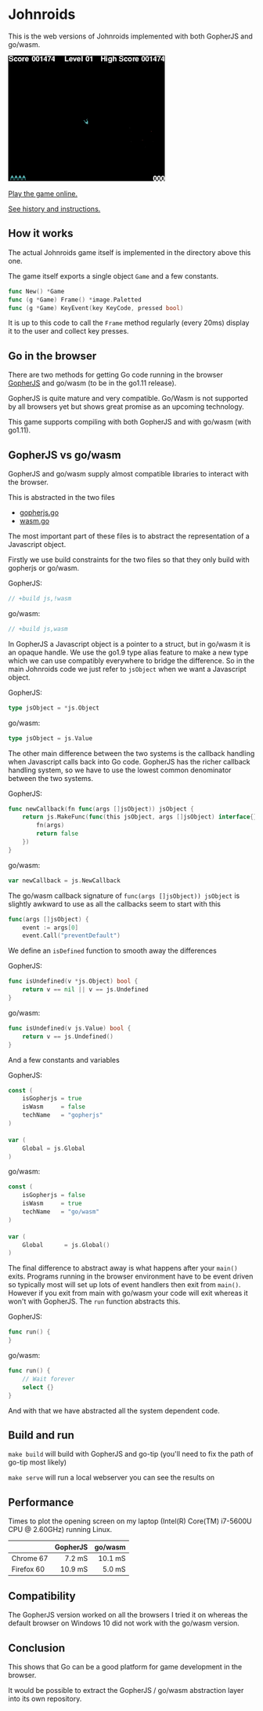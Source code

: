 # Johnroids

This is the web versions of Johnroids implemented with both GopherJS and go/wasm.

![Johnroids GIF](../johnroids.gif "Johnroids in action")

[Play the game online.](https://www.craig-wood.com/nick/johnroids/)

[See history and instructions.](../README.md)

## How it works

The actual Johnroids game itself is implemented in the directory above this one.

The game itself exports a single object `Game` and a few constants.

```go
func New() *Game
func (g *Game) Frame() *image.Paletted
func (g *Game) KeyEvent(key KeyCode, pressed bool)
```

It is up to this code to call the `Frame` method regularly (every
20ms) display it to the user and collect key presses.

## Go in the browser

There are two methods for getting Go code running in the browser
[GopherJS](https://github.com/gopherjs/gopherjs) and go/wasm (to be in
the go1.11 release).

GopherJS is quite mature and very compatible.  Go/Wasm is not supported
by all browsers yet but shows great promise as an upcoming technology.

This game supports compiling with both GopherJS and with go/wasm (with
go1.11).

## GopherJS vs go/wasm

GopherJS and go/wasm supply almost compatible libraries to interact
with the browser.

This is abstracted in the two files

  * [gopherjs.go](https://github.com/ncw/johnroids/blob/master/johnroids-js/gopherjs.go)
  * [wasm.go](https://github.com/ncw/johnroids/blob/master/johnroids-js/wasm.go)

The most important part of these files is to abstract the representation of a Javascript object.

Firstly we use build constraints for the two files so that they only build with gopherjs or go/wasm.

GopherJS:

```go
// +build js,!wasm
```

go/wasm:

```go
// +build js,wasm
```

In GopherJS a Javascript object is a pointer to a struct, but in
go/wasm it is an opaque handle. We use the go1.9 type alias feature to
make a new type which we can use compatibly everywhere to bridge the
difference.  So in the main Johnroids code we just refer to
`jsObject` when we want a Javascript object.

GopherJS:

```go
type jsObject = *js.Object
```

go/wasm:

```go
type jsObject = js.Value
```

The other main difference between the two systems is the callback
handling when Javascript calls back into Go code.  GopherJS has the
richer callback handling system, so we have to use the lowest common
denominator between the two systems.

GopherJS:

```go
func newCallback(fn func(args []jsObject)) jsObject {
	return js.MakeFunc(func(this jsObject, args []jsObject) interface{} {
		fn(args)
		return false
	})
}
```

go/wasm:

```go
var newCallback = js.NewCallback
```

The go/wasm callback signature of `func(args []jsObject)) jsObject` is
slightly awkward to use as all the callbacks seem to start with this

```go
func(args []jsObject) {
	event := args[0]
	event.Call("preventDefault")
```


We define an `isDefined` function to smooth away the differences

GopherJS:

```go
func isUndefined(v *js.Object) bool {
	return v == nil || v == js.Undefined
}
```

go/wasm:

```go
func isUndefined(v js.Value) bool {
	return v == js.Undefined()
}
```

And a few constants and variables

GopherJS:

```go
const (
	isGopherjs = true
	isWasm     = false
	techName   = "gopherjs"
)

var (
	Global = js.Global
)
```

go/wasm:

```go
const (
	isGopherjs = false
	isWasm     = true
	techName   = "go/wasm"
)

var (
	Global      = js.Global()
)
```

The final difference to abstract away is what happens after your
`main()` exits. Programs running in the browser environment have to be
event driven so typically most will set up lots of event handlers then
exit from `main()`.  However if you exit from main with go/wasm your
code will exit whereas it won't with GopherJS.  The `run` function
abstracts this.

GopherJS:

```go
func run() {
}
```

go/wasm:

```go
func run() {
	// Wait forever
	select {}
}
```

And with that we have abstracted all the system dependent code.

## Build and run

`make build` will build with GopherJS and go-tip (you'll need to fix the path of go-tip most likely)

`make serve` will run a local webserver you can see the results on

## Performance

Times to plot the opening screen on my laptop (Intel(R) Core(TM) i7-5600U CPU @ 2.60GHz) running Linux.


|            | GopherJS | go/wasm |
|:-----------| --------:|--------:|
| Chrome 67  |  7.2 mS  | 10.1 mS |
| Firefox 60 | 10.9 mS  |  5.0 mS |

## Compatibility

The GopherJS version worked on all the browsers I tried it on whereas
the default browser on Windows 10 did not work with the go/wasm version.

## Conclusion

This shows that Go can be a good platform for game development in the
browser.

It would be possible to extract the GopherJS / go/wasm abstraction
layer into its own repository.

